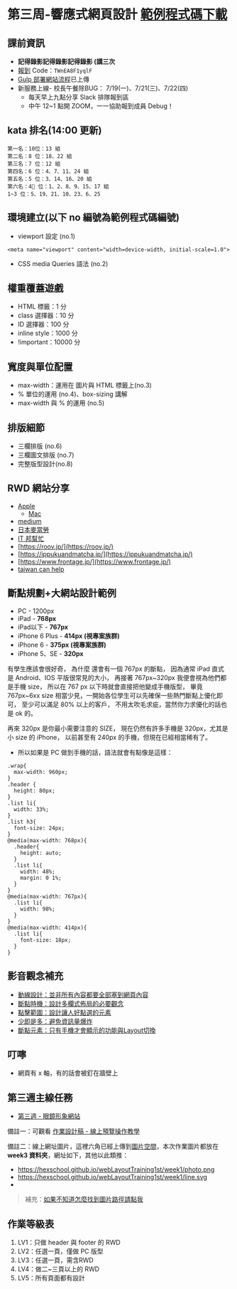 # 第三周-響應式網頁設計 [範例程式碼下載](https://drive.google.com/file/d/1r8z8i3LzzEKIzDBlztkpFmuXK6EDyMx3/view?usp=sharing)
## 課前資訊

* **記得錄影記得錄影記得錄影 (講三次**
* [報到](https://rpg.hexschool.com/training/21/calendar) Code：`TWnEA8F1yqlF`
* [Gulp 部署網站流程](https://courses.hexschool.com/courses/2020112/lectures/33575267)已上傳
* 新服務上線- 校長午餐除BUG： 7/19(一)、7/21(三)、7/22(四)
    * 每天早上九點分享 Slack 排隊報到區
    * 中午 12~1 點開 ZOOM，一一協助報到成員 Debug！

## kata 排名(14:00 更新)
```
第一名：10位：13 組
第二名：8 位：18、22 組
第三名：7 位：12 組
第四名：6 位：4、7、11、24 組
第五名：5 位：3、14、16、20 組
第六名：4 位：1、2、8、9、15、17 組
1~3 位：5、19、21、10、23、6、25
```

## 環境建立(以下 no 編號為範例程式碼編號)

* viewport 設定 (no.1)

```
<meta name="viewport" content="width=device-width, initial-scale=1.0">
```

* CSS media Queries 語法 (no.2)

## 權重覆蓋遊戲

*  HTML 標籤：1 分
* class 選擇器：10 分
* ID 選擇器：100 分
* inline style：1000 分
* !important：10000 分


## 寬度與單位配置

* max-width：運用在 圖片與 HTML 標籤上(no.3)
* % 單位的運用 (no.4)、box-sizing 講解
* max-width 與 % 的運用 (no.5)

## 排版細節

* 三欄排版 (no.6)
* 三欄圖文排版 (no.7)
* 完整版型設計(no.8)



## RWD 網站分享
* [Apple](https://www.apple.com/tw/)
    * [Mac](https://www.apple.com/tw/mac/)
* [medium](https://medium.com/)
* [日本麥當勞](https://www.mcdonalds.co.jp/)
* [IT 邦幫忙](https://ithelp.ithome.com.tw/)
* [https://roov.jp/](https://roov.jp/)
* [https://ippukuandmatcha.jp/](https://ippukuandmatcha.jp/)
* [https://www.frontage.jp/](https://www.frontage.jp/)
* [taiwan can help](https://taiwancanhelp.us/)



## 斷點規劃+大網站設計範例

* PC - 1200px
* iPad - **768px**
* iPad以下 - **767px**
* iPhone 6 Plus - **414px (視專案族群)**
* iPhone 6 - **375px (視專案族群)**
* iPhone 5、SE - **320px**

有學生應該會很好奇，
為什麼 還會有一個 767px 的斷點，
因為通常 iPad 直式 是 Android、IOS 平版很常見的大小，
再接著 767px~320px 我便會視為他們都是手機 size，
所以在 767 px 以下時就會直接把他變成手機版型，
畢竟 767px~6xx size 相當少見，一開始各位學生可以先確保一些熱門斷點上優化即可，
至少可以滿足 80% 以上的客戶，
不用太吹毛求疵，當然你力求優化的話也是 ok 的。

再來 320px 是你最小需要注意的 SIZE，
現在仍然有許多手機是 320px，尤其是小 size 的 iPhone，
以前甚至有 240px 的手機，但現在已經相當稀有了。

* 所以如果是 PC 做到手機的話，語法就會有點像是這樣：

```
.wrap{
  max-width: 960px;
}
.header {
  height: 80px;
}
.list li{
  width: 33%;
}
.list h3{
  font-size: 24px;
}
@media(max-width: 768px){
  .header{
    height: auto;
  }
  .list li{
    width: 48%;
    margin: 0 1%;
  }
}
@media(max-width: 767px){
  .list li{
    width: 98%;
  }
}
@media(max-width: 414px){
  .list li{
    font-size: 18px;
  }
}

```

## 影音觀念補充

* [動線設計：並非所有內容都要全部塞到網頁內容](https://courses.hexschool.com/courses/670051/lectures/11953526)
* [斷點時機：設計多欄式佈局的必要觀念](https://courses.hexschool.com/courses/670051/lectures/11953528)
* [點擊範圍：設計讓人好點選的元素](https://courses.hexschool.com/courses/670051/lectures/11953530)
* [少即是多：避免資訊量爆炸](https://courses.hexschool.com/courses/670051/lectures/11953532)
* [斷點元素：只有手機才會顯示的功能與Layout切換](https://courses.hexschool.com/courses/670051/lectures/11953535)

## 叮嚀

* 網頁有 x 軸，有的話會被釘在牆壁上



## 第三週主線任務

* <a href="https://rpg.hexschool.com/training/21/task?type=detail&id=205" target="_top">第三週 - 眼鏡形象網站</a>


備註一：可觀看 [作業設計稿 -  線上預覽操作教學](https://hackmd.io/J7ajdobzTlyideAARTLz5Q?view)

備註二：線上網址圖片，這裡六角已經上傳到[圖片空間](https://github.com/hexschool/webLayoutTraining1st)，本次作業圖片都放在 **week3 資料夾**，網址如下，其他以此類推：
* https://hexschool.github.io/webLayoutTraining1st/week1/photo.png 
* https://hexschool.github.io/webLayoutTraining1st/week1/line.svg
* 
>補充：[如果不知道怎麼找到圖片路徑請點我](https://i.imgur.com/O7nQcFm.gif)

## 作業等級表
1. LV1：只做 header 與 footer 的 RWD
2. LV2：任選一頁，僅做 PC 版型
3. LV3：任選一頁，需含RWD
4. LV4：做二~三頁以上的 RWD
5. LV5：所有頁面都有設計